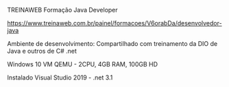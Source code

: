 TREINAWEB Formação Java Developer

https://www.treinaweb.com.br/painel/formacoes/V6orabDa/desenvolvedor-java

Ambiente de desenvolvimento:
Compartilhado com treinamento da DIO de Java e outros de C# .net

Windows 10
VM QEMU - 2CPU, 4GB RAM, 100GB HD

Instalado Visual Studio 2019 - .net 3.1
